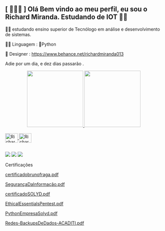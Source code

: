## [ 👨🏻‍💻 ] Olá Bem vindo ao meu perfil, eu sou o Richard Miranda. Estudando de IOT 🧠💚

🧑‍🎓 estudando ensino superior de Tecnólogo em análise e desenvolvimento de sistemas.

👨‍💻 Linguagem : 🐍Python

🎨 Designer : https://www.behance.net/richardmiranda013

Adie por um dia, e dez dias passarão .

<div align="center">
  <a href="https://www.instagram.com/rhd_013/">
  <img height="180em" src="https://github-readme-stats.vercel.app/api?username=Bright013&show_icons=true&theme=dracula&include_all_commits=true&count_private=true"/>
  <img height="180em" src="https://github-readme-stats.vercel.app/api/top-langs/?username=Bright013&layout=compact&langs_count=7&theme=dracula"/>
</div>
<div style="display: inline_block"><br>
  <img align="center" alt="Richard-Linux" height="30" width="40" src="https://cdn.jsdelivr.net/gh/devicons/devicon/icons/linux/linux-original.svg" />
  <img align="center" alt="Richard-Python" height="30" width="40" src="https://cdn.jsdelivr.net/gh/devicons/devicon/icons/python/python-original.svg" />
 </div>
 
  ##
  
</div>
 
 
<div>
  
  <a href="https://www.instagram.com/rhd_013/" target="_blank"><img src="https://img.shields.io/badge/-Instagram-%23E4405F?style=for-the- badge&logo=instagram&logoColor=white" target="_blank"></a>
<a href="https://discord.com/channels/998353395964444692/998353396492939407" target="_blank"><img src="https://img.shields.io/badge/Discord-7289DA?style=for-the-badge&logo= discord&logoColor=white" target="_blank"></a>
  <a href="https://www.linkedin.com/in/richard-miranda-aa42a3208/)" target="_blank"><img src="https://img.shields.io/badge/LinkedIn-0077B5"></a>
</div>

Certificações


[certificadobrunofraga.pdf](https://github.com/Bright013/Bright013/files/9666929/certificadobrunofraga.pdf)


[SegurançaDaInformação.pdf](https://github.com/Bright013/Bright013/files/9176516/SegurancaDaInformacao.pdf)


[certificadoSOLYD.pdf](https://github.com/Bright013/Bright013/files/9176517/certificadoSOLYD.pdf)


[EthicalEssentialsPentest.pdf](https://github.com/Bright013/Bright013/files/9176518/EthicalEssentialsPentest.pdf)


[PythonEmpresaSolyd.pdf](https://github.com/Bright013/Bright013/files/9176724/PythonEmpresaSolyd.pdf)


[Redes-BackupsDeDados-ACADITI.pdf](https://github.com/Bright013/Bright013/files/9257396/Redes-BackupsDeDados-ACADITI.pdf)
